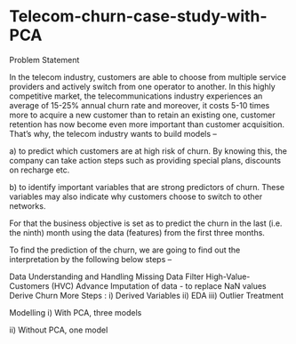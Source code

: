 # Telecom-churn-case-study-with-PCA
Problem Statement

In the telecom industry, customers are able to choose from multiple service providers and actively switch from one operator to another. In this highly competitive market, the telecommunications industry experiences an average of 15-25% annual churn rate and moreover, it costs 5-10 times more to acquire a new customer than to retain an existing one, customer retention has now become even more important than customer acquisition. That’s why, the telecom industry wants to build models –

a) to predict which customers are at high risk of churn. By knowing this, the company can take action steps such as providing special plans, discounts on recharge etc.

b) to identify important variables that are strong predictors of churn. These variables may also indicate why customers choose to switch to other networks.

For that the business objective is set as to predict the churn in the last (i.e. the ninth) month using the data (features) from the first three months.

To find the prediction of the churn, we are going to find out the interpretation by the following below steps –

Data Understanding and Handling Missing Data
Filter High-Value-Customers (HVC)
Advance Imputation of data - to replace NaN values
Derive Churn
More Steps :
i) Derived Variables ii) EDA iii) Outlier Treatment

Modelling
i) With PCA, three models

ii) Without PCA, one model

